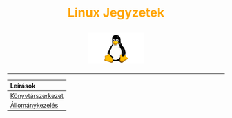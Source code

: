 <h1 style="text-align: center; color: orange;">
    Linux Jegyzetek
</h1>
<h2 style="text-align: center;">
    <img src=".pictures/linux-logo.png" width="128" alt="tux"/>
</h2>

---

| Leírások |
| :------- |
| [Könyvtárszerkezet](.contents/directory-structure.md) |
| [Állománykezelés](.contents/stock-management.md) |


